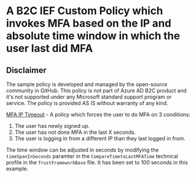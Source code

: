 # A B2C IEF Custom Policy which invokes MFA based on the IP and absolute time window in which the user last did MFA

## Disclaimer
The sample policy is developed and managed by the open-source community in GitHub. This policy is not part of Azure AD B2C product and it's not supported under any Microsoft standard support program or service. The policy is provided AS IS without warranty of any kind.

[MFA IP Timeout](https://github.com/jasjeetsuri/B2C-IEF-Custom-Policies/tree/master/LocalAccounts%20-%20MFA%20IP%20Timeout) - A policy which forces the user to do MFA on 3 conditions:
 1. The user has newly signed up.
 2. The user has not done MFA in the last X seconds.
 3. The user is logging in from a different IP than they last logged in from.

 The time window can be adjusted in seconds by modifying the `timeSpanInSeconds` paramter in the `CompareTimetoLastMFATime` technical profile in the `TrustFrameworkBase` file. It has been set to 100 seconds in this example.